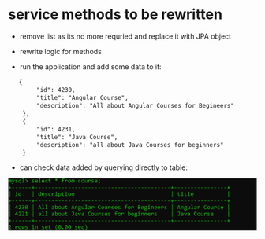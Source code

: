 
# service methods to be rewritten

- remove list as its no more requried and replace it with JPA object
- rewrite logic for methods 

- run the application and add some data to it:

```text
   {
        "id": 4230,
        "title": "Angular Course",
        "description": "All about Angular Courses for Begineers"
    },
    {
        "id": 4231,
        "title": "Java Course",
        "description": "all about Java Courses for beginners"
    }
```

- can check data added by querying directly to table:
 
![img_1.png](../images/1.0.3.1.png)